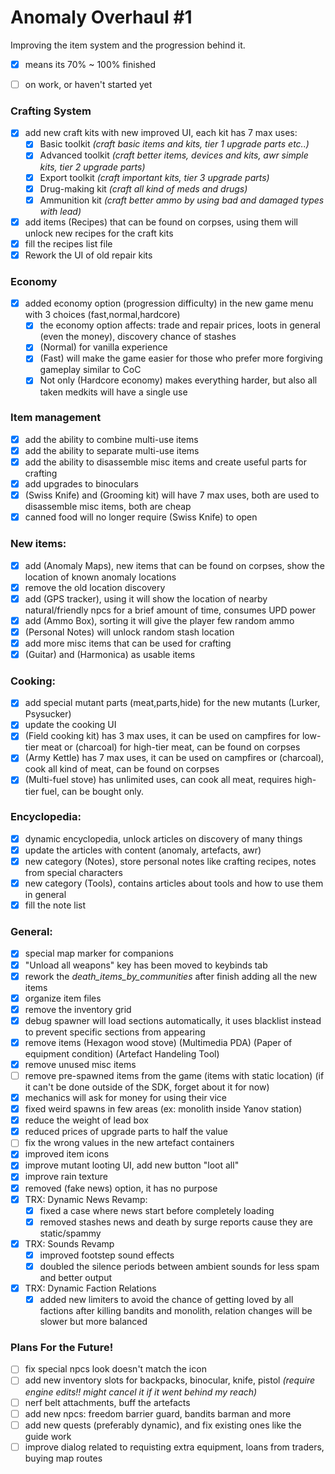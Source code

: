 # Anomaly Overhaul #1
Improving the item system and the progression behind it.
- [x] means its 70% ~ 100% finished
- [ ] on work, or haven't started yet




### Crafting System
- [x] add new craft kits with new improved UI, each kit has 7 max uses:
   - [x] Basic toolkit *(craft basic items and kits, tier 1 upgrade parts etc..)*
   - [x] Advanced toolkit *(craft better items, devices and kits, awr simple kits, tier 2 upgrade parts)*
   - [x] Export toolkit *(craft important kits, tier 3 upgrade parts)*
   - [x] Drug-making kit *(craft all kind of meds and drugs)*
   - [x] Ammunition kit *(craft better ammo by using bad and damaged types with lead)*
- [x] add items (Recipes) that can be found on corpses, using them will unlock new recipes for the craft kits
- [x] fill the recipes list file
- [x] Rework the UI of old repair kits

### Economy
- [x] added economy option (progression difficulty) in the new game menu with 3 choices (fast,normal,hardcore)
	- [x] the economy option affects: trade and repair prices, loots in general (even the money), discovery chance of stashes
	- [x] (Normal) for vanilla experience
	- [x] (Fast) will make the game easier for those who prefer more forgiving gameplay similar to CoC
	- [x] Not only (Hardcore economy) makes everything harder, but also all taken medkits will have a single use

### Item management
- [x] add the ability to combine multi-use items
- [x] add the ability to separate multi-use items
- [x] add the ability to disassemble misc items and create useful parts for crafting
- [x] add upgrades to binoculars
- [x] (Swiss Knife) and (Grooming kit) will have 7 max uses, both are used to disassemble misc items, both are cheap
- [x] canned food will no longer require (Swiss Knife) to open
 
### New items:
- [x] add (Anomaly Maps), new items that can be found on corpses, show the location of known anomaly locations
- [x] remove the old location discovery
- [x] add (GPS tracker), using it will show the location of nearby natural/friendly npcs for a brief amount of time, consumes UPD power
- [x] add (Ammo Box), sorting it will give the player few random ammo
- [x] (Personal Notes) will unlock random stash location
- [x] add more misc items that can be used for crafting
- [x] (Guitar) and (Harmonica) as usable items

### Cooking:
- [x] add special mutant parts (meat,parts,hide) for the new mutants (Lurker, Psysucker)
- [x] update the cooking UI
- [x] (Field cooking kit) has 3 max uses, it can be used on campfires for low-tier meat or (charcoal) for high-tier meat, can be found on corpses
- [x] (Army Kettle) has 7 max uses, it can be used on campfires or (charcoal), cook all kind of meat, can be found on corpses
- [x] (Multi-fuel stove) has unlimited uses, can cook all meat, requires high-tier fuel, can be bought only.

### Encyclopedia:
- [x] dynamic encyclopedia, unlock articles on discovery of many things
- [x] update the articles with content (anomaly, artefacts, awr)
- [x] new category (Notes), store personal notes like crafting recipes, notes from special characters
- [x] new category (Tools), contains articles about tools and how to use them in general
- [x] fill the note list

### General:
- [x] special map marker for companions
- [x] "Unload all weapons" key has been moved to keybinds tab
- [x] rework the *death_items_by_communities* after finish adding all the new items
- [x] organize item files
- [x] remove the inventory grid
- [x] debug spawner will load sections automatically, it uses blacklist instead to prevent specific sections from appearing
- [x] remove items (Hexagon wood stove) (Multimedia PDA) (Paper of equipment condition) (Artefact Handeling Tool)
- [x] remove unused misc items
- [ ] remove pre-spawned items from the game (items with static location) (if it can't be done outside of the SDK, forget about it for now)
- [x] mechanics will ask for money for using their vice
- [x] fixed weird spawns in few areas (ex: monolith inside Yanov station)
- [x] reduce the weight of lead box
- [x] reduced prices of upgrade parts to half the value
- [ ] fix the wrong values in the new artefact containers
- [x] improved item icons
- [x] improve mutant looting UI, add new button "loot all"
- [x] improve rain texture
- [x] removed (fake news) option, it has no purpose
- [x] TRX: Dynamic News Revamp:
	- [x] fixed a case where news start before completely loading
	- [x] removed stashes news and death by surge reports cause they are static/spammy
- [x] TRX: Sounds Revamp
	- [x] improved footstep sound effects
	- [x] doubled the silence periods between ambient sounds for less spam and better output 
- [x] TRX: Dynamic Faction Relations
	- [x] added new limiters to avoid the chance of getting loved by all factions after killing bandits and monolith, relation changes will be slower but more balanced

### Plans For the Future!
- [ ] fix special npcs look doesn't match the icon
- [ ] add new inventory slots for backpacks, binocular, knife, pistol *(require engine edits!! might cancel it if it went behind my reach)*
- [ ] nerf belt attachments, buff the artefacts
- [ ] add new npcs: freedom barrier guard, bandits barman and more
- [ ] add new quests (preferably dynamic), and fix existing ones like the guide work
- [ ] improve dialog related to requisting extra equipment, loans from traders, buying map routes
